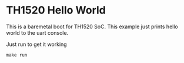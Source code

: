 # TH1520 Hello World

This is a baremetal boot for TH1520 SoC.
This example just prints hello world to the uart console.

Just run to get it working
```
make run
```


